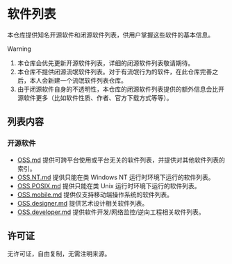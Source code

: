 # 软件列表

本仓库提供知名开源软件和闭源软件列表，供用户掌握这些软件的基本信息。

> [!WARNING]
>
> 1. 本仓库会优先更新开源软件列表，详细的闭源软件列表敬请期待。
> 2. 本仓库不提供闭源流氓软件列表。对于有流氓行为的软件，在此仓库完善之后，本人会新建一个流氓软件列表仓库。
> 3. 由于闭源软件自身的不透明性，本仓库的闭源软件列表提供的额外信息会比开源软件更多（比如软件性质、作者、官方下载方式等等）。

## 列表内容

### 开源软件

- [OSS.md](OSS.md) 提供可跨平台使用或平台无关的软件列表，并提供对其他软件列表的索引。
- [OSS.NT.md](OSS.NT.md) 提供只能在类 Windows NT 运行时环境下运行的软件列表。
- [OSS.POSIX.md](OSS.POSIX.md) 提供只能在类 Unix 运行时环境下运行的软件列表。
- [OSS.mobile.md](OSS.mobile.md) 提供仅支持移动端操作系统的软件列表。
- [OSS.designer.md](OSS.designer.md) 提供艺术设计相关软件列表。
- [OSS.developer.md](OSS.developer.md) 提供软件开发/网络监控/逆向工程相关软件列表。


## 许可证

无许可证，自由复制，无需注明来源。

